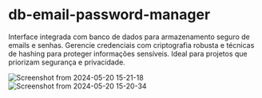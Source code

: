 # db-email-password-manager
Interface integrada com banco de dados para armazenamento seguro de emails e senhas. Gerencie credenciais com criptografia robusta e técnicas de hashing para proteger informações sensíveis. Ideal para projetos que priorizam segurança e privacidade.

![Screenshot from 2024-05-20 15-21-18](https://github.com/PedroFnew/db-email-password-manager/assets/168987493/532de4e3-bb29-462c-8965-28043eed6df1)
![Screenshot from 2024-05-20 15-20-34](https://github.com/PedroFnew/db-email-password-manager/assets/168987493/bd5cea82-06ee-4826-971f-2af71d8c1fec)

